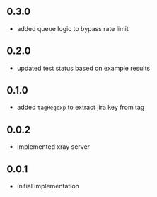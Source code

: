 ## 0.3.0
- added queue logic to bypass rate limit

## 0.2.0
- updated test status based on example results

## 0.1.0
- added `tagRegexp` to extract jira key from tag

## 0.0.2
- implemented xray server

## 0.0.1
- initial implementation
